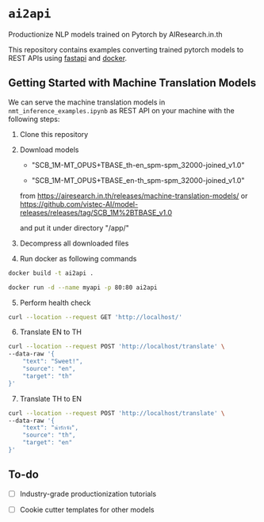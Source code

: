 # `ai2api`
Productionize NLP models trained on Pytorch by AIResearch.in.th

This repository contains examples converting trained pytorch models to REST APIs using [fastapi](https://fastapi.tiangolo.com/) and [docker](https://www.docker.com/).

## Getting Started with Machine Translation Models

We can serve the machine translation models in `nmt_inference_examples.ipynb` as REST API on your machine with the following steps:

1. Clone this repository

2. Download models 

    - "SCB_1M-MT_OPUS+TBASE_th-en_spm-spm_32000-joined_v1.0" 
    
    - "SCB_1M-MT_OPUS+TBASE_en-th_spm-spm_32000-joined_v1.0"

    from https://airesearch.in.th/releases/machine-translation-models/ or https://github.com/vistec-AI/model-releases/releases/tag/SCB_1M%2BTBASE_v1.0

    and put it under directory "/app/" 

3. Decompress all downloaded files

4. Run docker as following commands

```bash
docker build -t ai2api .

docker run -d --name myapi -p 80:80 ai2api
```

5. Perform health check

```bash
curl --location --request GET 'http://localhost/'
```

6. Translate EN to TH
```bash
curl --location --request POST 'http://localhost/translate' \
--data-raw '{
    "text": "Sweet!",
    "source": "en",
    "target": "th"
}'
```

7. Translate TH to EN
```bash
curl --location --request POST 'http://localhost/translate' \
--data-raw '{
    "text": "น่ารักจัง",
    "source": "th",
    "target": "en"
}'
```

## To-do

- [ ] Industry-grade productionization tutorials

- [ ] Cookie cutter templates for other models
